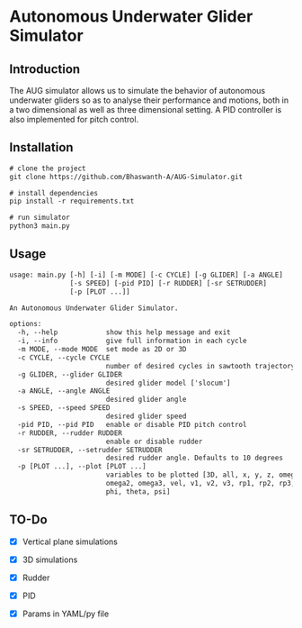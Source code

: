 # Autonomous Underwater Glider Simulator

## Introduction

The AUG simulator allows us to simulate the behavior of autonomous underwater gliders so as to analyse their performance and motions, both in a two dimensional as well as three dimensional setting. A PID controller is also implemented for pitch control.

## Installation

```txt
# clone the project
git clone https://github.com/Bhaswanth-A/AUG-Simulator.git

# install dependencies
pip install -r requirements.txt

# run simulator
python3 main.py
```

## Usage

```txt
usage: main.py [-h] [-i] [-m MODE] [-c CYCLE] [-g GLIDER] [-a ANGLE]
               [-s SPEED] [-pid PID] [-r RUDDER] [-sr SETRUDDER]
               [-p [PLOT ...]]

An Autonomous Underwater Glider Simulator.

options:
  -h, --help            show this help message and exit
  -i, --info            give full information in each cycle
  -m MODE, --mode MODE  set mode as 2D or 3D
  -c CYCLE, --cycle CYCLE
                        number of desired cycles in sawtooth trajectory
  -g GLIDER, --glider GLIDER
                        desired glider model ['slocum']
  -a ANGLE, --angle ANGLE
                        desired glider angle
  -s SPEED, --speed SPEED
                        desired glider speed
  -pid PID, --pid PID   enable or disable PID pitch control
  -r RUDDER, --rudder RUDDER
                        enable or disable rudder
  -sr SETRUDDER, --setrudder SETRUDDER
                        desired rudder angle. Defaults to 10 degrees
  -p [PLOT ...], --plot [PLOT ...]
                        variables to be plotted [3D, all, x, y, z, omega1,
                        omega2, omega3, vel, v1, v2, v3, rp1, rp2, rp3, mb,
                        phi, theta, psi]

```

## TO-Do
- [x] Vertical plane simulations
- [x] 3D simulations
- [x] Rudder
- [x] PID
- [x] Params in YAML/py file

